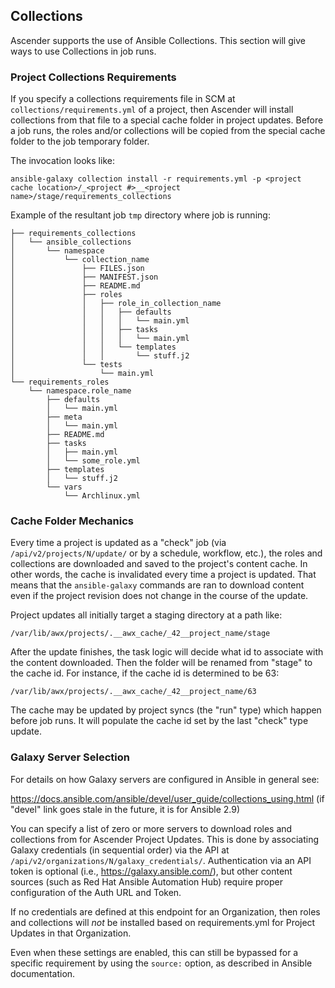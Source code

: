 ## Collections

Ascender supports the use of Ansible Collections. This section will give ways to use Collections in job runs.

### Project Collections Requirements

If you specify a collections requirements file in SCM at `collections/requirements.yml` of a project,
 then Ascender will install collections from that file to a special cache folder in project updates.
Before a job runs, the roles and/or collections will be copied from the special
cache folder to the job temporary folder.

The invocation looks like:

```
ansible-galaxy collection install -r requirements.yml -p <project cache location>/_<project #>__<project name>/stage/requirements_collections
```

Example of the resultant job `tmp` directory where job is running:

```
├── requirements_collections
│   └── ansible_collections
│       └── namespace
│           └── collection_name
│               ├── FILES.json
│               ├── MANIFEST.json
│               ├── README.md
│               ├── roles
│               │   ├── role_in_collection_name
│               │   │   ├── defaults
│               │   │   │   └── main.yml
│               │   │   ├── tasks
│               │   │   │   └── main.yml
│               │   │   └── templates
│               │   │       └── stuff.j2
│               └── tests
│                   └── main.yml
└── requirements_roles
    └── namespace.role_name
        ├── defaults
        │   └── main.yml
        ├── meta
        │   └── main.yml
        ├── README.md
        ├── tasks
        │   ├── main.yml
        │   └── some_role.yml
        ├── templates
        │   └── stuff.j2
        └── vars
            └── Archlinux.yml
```

### Cache Folder Mechanics

Every time a project is updated as a "check" job
(via `/api/v2/projects/N/update/` or by a schedule, workflow, etc.),
the roles and collections are downloaded and saved to the project's content cache.
In other words, the cache is invalidated every time a project is updated.
That means that the `ansible-galaxy` commands are ran to download content
even if the project revision does not change in the course of the update.

Project updates all initially target a staging directory at a path like:

```
/var/lib/awx/projects/.__awx_cache/_42__project_name/stage
```

After the update finishes, the task logic will decide what id to associate
with the content downloaded.
Then the folder will be renamed from "stage" to the cache id.
For instance, if the cache id is determined to be 63:

```
/var/lib/awx/projects/.__awx_cache/_42__project_name/63
```

The cache may be updated by project syncs (the "run" type) which happen before
job runs. It will populate the cache id set by the last "check" type update.

### Galaxy Server Selection

For details on how Galaxy servers are configured in Ansible in general see:

https://docs.ansible.com/ansible/devel/user_guide/collections_using.html
(if "devel" link goes stale in the future, it is for Ansible 2.9)

You can specify a list of zero or more servers to download roles and
collections from for Ascender Project Updates.  This is done by associating Galaxy
credentials (in sequential order) via the API at
`/api/v2/organizations/N/galaxy_credentials/`.  Authentication
via an API token is optional (i.e., https://galaxy.ansible.com/), but other
content sources (such as Red Hat Ansible Automation Hub) require proper
configuration of the Auth URL and Token.

If no credentials are defined at this endpoint for an Organization, then roles and
collections will *not* be installed based on requirements.yml for Project Updates
in that Organization.

Even when these settings are enabled, this can still be bypassed for a specific
requirement by using the `source:` option, as described in Ansible documentation.
